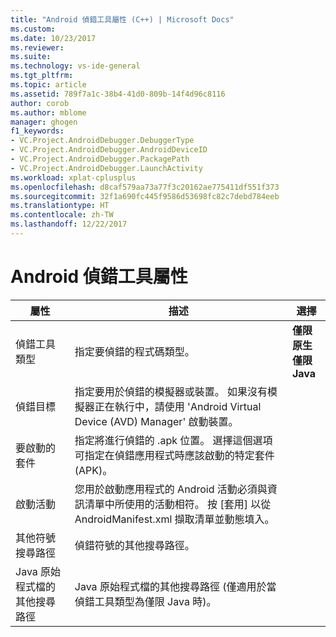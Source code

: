 ```yaml
---
title: "Android 偵錯工具屬性 (C++) | Microsoft Docs"
ms.custom: 
ms.date: 10/23/2017
ms.reviewer: 
ms.suite: 
ms.technology: vs-ide-general
ms.tgt_pltfrm: 
ms.topic: article
ms.assetid: 789f7a1c-38b4-41d0-809b-14f4d96c8116
author: corob
ms.author: mblome
manager: ghogen
f1_keywords:
- VC.Project.AndroidDebugger.DebuggerType
- VC.Project.AndroidDebugger.AndroidDeviceID
- VC.Project.AndroidDebugger.PackagePath
- VC.Project.AndroidDebugger.LaunchActivity
ms.workload: xplat-cplusplus
ms.openlocfilehash: d8caf579aa73a77f3c20162ae775411df551f373
ms.sourcegitcommit: 32f1a690fc445f9586d53698fc82c7debd784eeb
ms.translationtype: HT
ms.contentlocale: zh-TW
ms.lasthandoff: 12/22/2017
---
```

# <a name="android-debugger-properties"></a>Android 偵錯工具屬性

屬性 | 描述 | 選擇
--- | ---| ---
偵錯工具類型 | 指定要偵錯的程式碼類型。 | **僅限原生**<br>**僅限 Java**<br>
偵錯目標 | 指定要用於偵錯的模擬器或裝置。 如果沒有模擬器正在執行中，請使用 'Android Virtual Device (AVD) Manager' 啟動裝置。
要啟動的套件 | 指定將進行偵錯的 .apk 位置。 選擇這個選項可指定在偵錯應用程式時應該啟動的特定套件 (APK)。
啟動活動 | 您用於啟動應用程式的 Android 活動必須與資訊清單中所使用的活動相符。 按 [套用] 以從 AndroidManifest.xml 擷取清單並動態填入。
其他符號搜尋路徑 | 偵錯符號的其他搜尋路徑。
Java 原始程式檔的其他搜尋路徑 | Java 原始程式檔的其他搜尋路徑  (僅適用於當偵錯工具類型為僅限 Java 時)。
